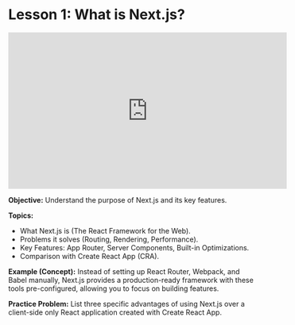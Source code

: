# Lesson 1: What is Next.js?

<iframe width="560" height="315" src="https://www.youtube.com/embed/Snoal2E-b4s" title="YouTube video player" frameborder="0" allow="accelerometer; autoplay; clipboard-write; encrypted-media; gyroscope; picture-in-picture" allowfullscreen></iframe>

**Objective:** Understand the purpose of Next.js and its key features.

**Topics:**

*   What Next.js is (The React Framework for the Web).
*   Problems it solves (Routing, Rendering, Performance).
*   Key Features: App Router, Server Components, Built-in Optimizations.
*   Comparison with Create React App (CRA).

**Example (Concept):**
Instead of setting up React Router, Webpack, and Babel manually, Next.js provides a production-ready framework with these tools pre-configured, allowing you to focus on building features.

**Practice Problem:**
List three specific advantages of using Next.js over a client-side only React application created with Create React App.
